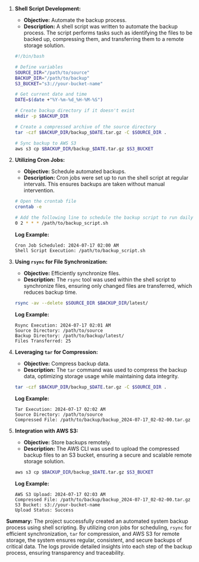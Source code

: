  

1. **Shell Script Development:**
   - **Objective:** Automate the backup process.
   - **Description:** A shell script was written to automate the backup process. The script performs tasks such as identifying the files to be backed up, compressing them, and transferring them to a remote storage solution.

   ```bash
   #!/bin/bash

   # Define variables
   SOURCE_DIR="/path/to/source"
   BACKUP_DIR="/path/to/backup"
   S3_BUCKET="s3://your-bucket-name"

   # Get current date and time
   DATE=$(date +"%Y-%m-%d_%H-%M-%S")

   # Create backup directory if it doesn't exist
   mkdir -p $BACKUP_DIR

   # Create a compressed archive of the source directory
   tar -czf $BACKUP_DIR/backup_$DATE.tar.gz -C $SOURCE_DIR .

   # Sync backup to AWS S3
   aws s3 cp $BACKUP_DIR/backup_$DATE.tar.gz $S3_BUCKET
   ```

2. **Utilizing Cron Jobs:**
   - **Objective:** Schedule automated backups.
   - **Description:** Cron jobs were set up to run the shell script at regular intervals. This ensures backups are taken without manual intervention.

   ```bash
   # Open the crontab file
   crontab -e

   # Add the following line to schedule the backup script to run daily at 2 AM
   0 2 * * * /path/to/backup_script.sh
   ```

   **Log Example:**

   ```
   Cron Job Scheduled: 2024-07-17 02:00 AM
   Shell Script Execution: /path/to/backup_script.sh
   ```

3. **Using `rsync` for File Synchronization:**
   - **Objective:** Efficiently synchronize files.
   - **Description:** The `rsync` tool was used within the shell script to synchronize files, ensuring only changed files are transferred, which reduces backup time.

   ```bash
   rsync -av --delete $SOURCE_DIR $BACKUP_DIR/latest/
   ```

   **Log Example:**

   ```
   Rsync Execution: 2024-07-17 02:01 AM
   Source Directory: /path/to/source
   Backup Directory: /path/to/backup/latest/
   Files Transferred: 25
   ```

4. **Leveraging `tar` for Compression:**
   - **Objective:** Compress backup data.
   - **Description:** The `tar` command was used to compress the backup data, optimizing storage usage while maintaining data integrity.

   ```bash
   tar -czf $BACKUP_DIR/backup_$DATE.tar.gz -C $SOURCE_DIR .
   ```

   **Log Example:**

   ```
   Tar Execution: 2024-07-17 02:02 AM
   Source Directory: /path/to/source
   Compressed File: /path/to/backup/backup_2024-07-17_02-02-00.tar.gz
   ```

5. **Integration with AWS S3:**
   - **Objective:** Store backups remotely.
   - **Description:** The AWS CLI was used to upload the compressed backup files to an S3 bucket, ensuring a secure and scalable remote storage solution.

   ```bash
   aws s3 cp $BACKUP_DIR/backup_$DATE.tar.gz $S3_BUCKET
   ```

   **Log Example:**

   ```
   AWS S3 Upload: 2024-07-17 02:03 AM
   Compressed File: /path/to/backup/backup_2024-07-17_02-02-00.tar.gz
   S3 Bucket: s3://your-bucket-name
   Upload Status: Success
   ```

**Summary:**
The project successfully created an automated system backup process using shell scripting. By utilizing cron jobs for scheduling, `rsync` for efficient synchronization, `tar` for compression, and AWS S3 for remote storage, the system ensures regular, consistent, and secure backups of critical data. The logs provide detailed insights into each step of the backup process, ensuring transparency and traceability.

